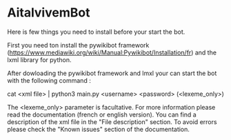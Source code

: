 # AitalvivemBot
Here is few things you need to install before your start the bot.

First you need ton install the pywikibot framework (https://www.mediawiki.org/wiki/Manual:Pywikibot/Installation/fr) and the lxml library for python.

After dowloading the pywikibot framework and lmxl your can start the bot with the following command :

 cat \<xml file\> | python3 main.py \<username\> \<password\> (<lexeme_only>)

The <lexeme_only> parameter is facultative.
For more information please read the documentation (french or english version). You can find a description of the xml file in the "File description" section.
To avoid errors please check the "Known issues" section of the documentation.
